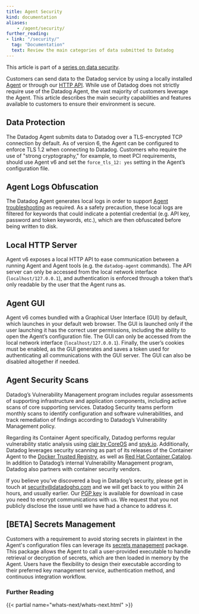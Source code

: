 ```yaml
---
title: Agent Security
kind: documentation
aliases:
    - /agent/security/
further_reading:
- link: "/security/"
  tag: "Documentation"
  text: Review the main categories of data submitted to Datadog
---
```


This article is part of a [series on data security][0].

Customers can send data to the Datadog service by using a locally installed [Agent][1] or through our [HTTP API][2]. While use of Datadog does not strictly require use of the Datadog Agent, the vast majority of customers leverage the Agent. This article describes the main security capabilities and features available to customers to ensure their environment is secure.

## Data Protection

The Datadog Agent submits data to Datadog over a TLS-encrypted TCP connection by default. As of version 6, the Agent can be configured to enforce TLS 1.2 when connecting to Datadog. Customers who require the use of "strong cryptography," for example, to meet PCI requirements, should use Agent v6 and set the `force_tls_12: yes` setting in the Agent’s configuration file.

## Agent Logs Obfuscation

The Datadog Agent generates local logs in order to support [Agent troubleshooting][3] as required. As a safety precaution, these local logs are filtered for keywords that could indicate a potential credential (e.g. API key, password and token keywords, etc.), which are then obfuscated before being written to disk.

## Local HTTP Server

Agent v6 exposes a local HTTP API to ease communication between a running Agent and Agent tools (e.g. the `datadog-agent` commands). The API server can only be accessed from the local network interface (`localhost/127.0.0.1`), and authentication is enforced through a token that’s only readable by the user that the Agent runs as.

## Agent GUI

Agent v6 comes bundled with a Graphical User Interface (GUI) by default, which launches in your default web browser. The GUI is launched only if the user launching it has the correct user permissions, including the ability to open the Agent’s configuration file. The GUI can only be accessed from the local network interface (`localhost/127.0.0.1`). Finally, the user’s cookies must be enabled, as the GUI generates and saves a token used for authenticating all communications with the GUI server. The GUI can also be disabled altogether if needed.

## Agent Security Scans

Datadog’s Vulnerability Management program includes regular assessments of supporting infrastructure and application components, including active scans of core supporting services. Datadog Security teams perform monthly scans to identify configuration and software vulnerabilities, and track remediation of findings according to Datadog’s Vulnerability Management policy.

Regarding its Container Agent specifically, Datadog performs regular vulnerability static analysis using [clair by CoreOS][4] and [snyk.io][5]. Additionally, Datadog leverages security scanning as part of its releases of the Container Agent to the [Docker Trusted Registry][6], as well as [Red Hat Container Catalog][7]. In addition to Datadog’s internal Vulnerability Management program, Datadog also partners with container security vendors.

If you believe you’ve discovered a bug in Datadog’s security, please get in touch at [security@datadoghq.com][8] and we will get back to you within 24 hours, and usually earlier. Our [PGP key][9] is available for download in case you need to encrypt communications with us. We request that you not publicly disclose the issue until we have had a chance to address it.

## [BETA] Secrets Management

Customers with a requirement to avoid storing secrets in plaintext in the Agent's configuration files can leverage its [secrets management][10] package. This package allows the Agent to call a user-provided executable to handle retrieval or decryption of secrets, which are then loaded in memory by the Agent. Users have the flexibility to design their executable according to their preferred key management service, authentication method, and continuous integration workflow.

### Further Reading

{{< partial name="whats-next/whats-next.html" >}}

[0]: /security/
[1]: /agent/
[2]: /api/
[3]: /agent/troubleshooting/
[4]: https://coreos.com/clair/
[5]: https://snyk.io/
[6]: https://docs.docker.com/v17.09/datacenter/dtr/2.4/guides/
[7]: https://access.redhat.com/containers/
[8]: mailto:security@datadoghq.com
[9]: https://www.datadoghq.com/8869756E.asc.txt
[10]: https://github.com/DataDog/datadog-agent/blob/master/docs/agent/secrets.md
